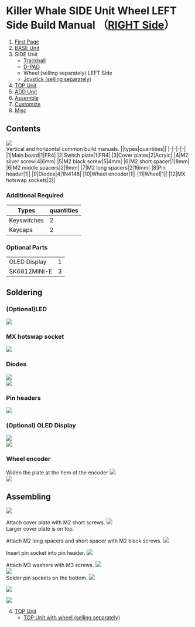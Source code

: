 # Killer Whale SIDE Unit Wheel LEFT Side Build Manual （[RIGHT Side](../rightside/3_SIDE_WHEEL.md)）

1. [First Page](../README_EN.md)
2. [BASE Unit](../leftside/2_BASE.md)
3. SIDE Unit
   - [Trackball](../leftside/3_SIDE_TRACKBALL.md)
   - [D-PAD](../leftside/3_SIDE_DPAD.md)
   - Wheel (selling separately) LEFT Side
   - [Joystick (selling separately)](../leftside/3_SIDE_JOYSTICK.md)
4. [TOP Unit](../leftside/4_TOP.md)
5. [ADD Unit](../leftside/5_ADD.md)
6. [Assemble](../leftside/6_ASSEMBLE.md)
7. [Customize](../leftside/7_CUSTOM.md)
8. [Misc](../leftside/8_MISC.md)



## Contents
![](../img/wheel/IMG_5337.jpg)    
Vertical and horizontal common build manuals.
||types|quantities||
|-|-|-|-|
|1|Main board|1|FR4|
|2|Switch plate|1|FR4|
|3|Cover plates|2|Acryic|
|4|M2 silver screw|4|6mm|
|5|M2 black screw|5|4mm|
|6|M2 short spacer|1|8mm|
|6|M2 middle spacers|2|9mm|
|7|M2 long spacers|2|16mm|
|8|Pin header|1||
|9|Diodes|4|1N4148|
|10|Wheel encoder|1||
|11|Wheel|1||
|12|MX hotswap sockets|2||


### Additional Required
|Types|quantities|
|-|-|
|Keyswitches|2|
|Keycaps|2|




### Optional Parts
<table>
    <tr>
      <td>OLED Display</a></td> 
      <td>1</td>
    </tr>
    <tr>
      <td>SK6812MINI-E</td>
      <td>3</td>
    </tr>
 </table>
 
## Soldering
### (Optional)LED 
![](../img/wheel/IMG_5353.jpg)  
### MX hotswap socket
![](../img/wheel/IMG_5358.jpg)  

### Diodes
![](../img/wheel/IMG_5362.jpg)  
![](../img/wheel/IMG_5368.jpg)  


### Pin headers
![](../img/wheel/IMG_5380.jpg)  


### (Optional) OLED Display
![](../img/wheel/IMG_5383.jpg)  
![](../img/trackball/IMG_5116.jpg)  

### Wheel encoder
Widen the plate at the hem of the encoder 
![](../img/wheel/IMG_4976.jpg)  
![](../img/wheel/IMG_5390.jpg)  


## Assembling
![](../img/wheel/IMG_5402.jpg)  
  

Attach cover plate with M2 short screws.
![](../img/wheel/IMG_5406.jpg)  
Larger cover plate is on top.

Attach M2 long spacers and short spacer with M2 black screws.
![](../img/wheel/IMG_5412.jpg)  
  
Insert pin socket into pin header.
![](../img/wheel/IMG_5415.jpg)  

Attach M3 washers with M3 screws. 
![](../img/trackball/IMG_5169.jpg)   
![](../img/wheel/IMG_5431.jpg)  
Solder pin sockets on the bottom.
![](../img/trackball/IMG_5184.jpg)  

![](../img/wheel/IMG_5437.jpg)  

![](../img/wheel/IMG_5445.jpg)  
  
4. [TOP Unit](../leftside/4_TOP.md)
   - [TOP Unit with wheel (selling separately)](../leftside/4_TOP_WHEEL.md)


